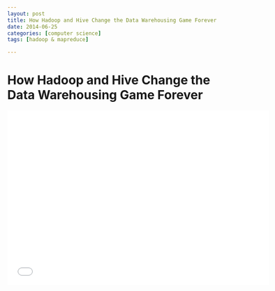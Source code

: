```yaml
---
layout: post
title: How Hadoop and Hive Change the Data Warehousing Game Forever
date: 2014-06-25
categories: [computer science]
tags: [hadoop & mapreduce]

---
```



# How Hadoop and Hive Change the Data Warehousing Game Forever


<iframe width="600" height="400" src="//www.youtube.com/embed/fO2kaljsyfs" frameborder="0" allowfullscreen></iframe>